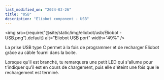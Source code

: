 ```yaml
---
last_modified_on: "2024-02-26"
title: "USB"
description: "Eliobot component - USB"
---
```



<img src={require("@site/static/img/eliobot/usb/Eliobot - USB.png").default} alt="Eliobot USB port" width="49%" />


La prise USB type C permet à la fois de programmer et de recharger Eliobot grâce au câble fourni dans la boite.

Lorsque qu'il est branché, tu remarquera une petit LED qui s'allume pour t'indiquer qu'il est en cours de chargement, puis elle s'éteint une fois que le rechargement est terminé.